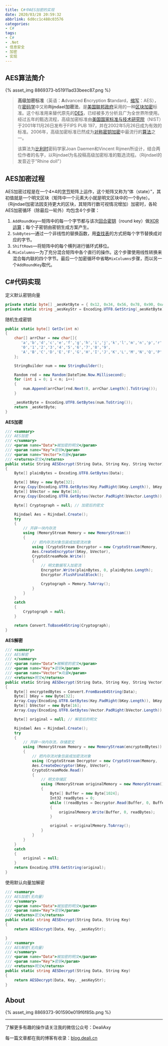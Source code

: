 ```yaml
---
title: C#中AES加密的实现
date: 2020/03/28 20:59:32
abbrlink: 6d0cc1c488c03576
categories:
- C#
tags:
- C#
- .Net
- 信息安全
- 加密
- 实现
---
```

## AES算法简介
{% asset_img 8869373-b51911ad33beec87.png %}
>**高级加密标准**（英语：**A**dvanced **E**ncryption **S**tandard，[缩写](https://zh.wikipedia.org/wiki/%E7%BC%A9%E5%86%99 "缩写")：AES），在[密码学](https://zh.wikipedia.org/wiki/%E5%AF%86%E7%A0%81%E5%AD%A6 "密码学")中又称**Rijndael加密法**，是[美国联邦政府](https://zh.wikipedia.org/wiki/%E7%BE%8E%E5%9B%BD%E8%81%94%E9%82%A6%E6%94%BF%E5%BA%9C "美国联邦政府")采用的一种[区块加密](https://zh.wikipedia.org/wiki/%E5%8D%80%E5%A1%8A%E5%8A%A0%E5%AF%86 "区块加密")标准。这个标准用来替代原先的[DES](https://zh.wikipedia.org/wiki/DES "DES")，已经被多方分析且广为全世界所使用。经过五年的甄选流程，高级加密标准由[美国国家标准与技术研究院](https://zh.wikipedia.org/wiki/%E7%BE%8E%E5%9B%BD%E5%9B%BD%E5%AE%B6%E6%A0%87%E5%87%86%E4%B8%8E%E6%8A%80%E6%9C%AF%E7%A0%94%E7%A9%B6%E9%99%A2 "美国国家标准与技术研究院")（NIST）于2001年11月26日发布于FIPS PUB 197，并在2002年5月26日成为有效的标准。2006年，高级加密标准已然成为[对称密钥加密](https://zh.wikipedia.org/wiki/%E5%AF%B9%E7%A7%B0%E5%AF%86%E9%92%A5%E5%8A%A0%E5%AF%86 "对称密钥加密")中最流行的[算法](https://zh.wikipedia.org/wiki/%E6%BC%94%E7%AE%97%E6%B3%95 "算法")之一。
>
>该算法为[比利时](https://zh.wikipedia.org/wiki/%E6%AF%94%E5%88%A9%E6%97%B6 "比利时")密码学家Joan Daemen和Vincent Rijmen所设计，结合两位作者的名字，以Rijndael为名投稿高级加密标准的甄选流程。（Rijndael的发音近于"Rhine doll"）

## AES加密过程
AES加密过程是在一个4×4的[字节](https://zh.wikipedia.org/wiki/%E5%AD%97%E8%8A%82 "字节")矩阵上运作，这个矩阵又称为“体（state）”，其初值就是一个明文区块（矩阵中一个元素大小就是明文区块中的一个Byte）。（Rijndael加密法因支持更大的区块，其矩阵行数可视情况增加）加密时，各轮AES加密循环（除最后一轮外）均包含4个步骤：

1.  `AddRoundKey`—矩阵中的每一个字节都与该次[回合密钥](https://zh.wikipedia.org/w/index.php?title=%E5%9B%9E%E5%90%88%E9%87%91%E9%91%B0&action=edit&redlink=1 "回合密钥（页面不存在）")（round key）做[XOR运算](https://zh.wikipedia.org/wiki/XOR "XOR")；每个子密钥由密钥生成方案产生。
2.  `SubBytes`—通过一个非线性的替换函数，用[查找表](https://zh.wikipedia.org/wiki/%E6%9F%A5%E6%89%BE%E8%A1%A8 "查找表")的方式把每个字节替换成对应的字节。
3.  `ShiftRows`—将矩阵中的每个横列进行循环式移位。
4.  `MixColumns`—为了充分混合矩阵中各个直行的操作。这个步骤使用线性转换来混合每内联的四个字节。最后一个加密循环中省略`MixColumns`步骤，而以另一个`AddRoundKey`取代。

## C#代码实现
定义默认密钥向量   
```c#
private static byte[] _aesKetByte = { 0x12, 0x34, 0x56, 0x78, 0x90, 0xAB, 0xCD, 0xEF, 0x12, 0x34, 0x56, 0x78, 0x90, 0xAB, 0xCD, 0xEF };
private static string _aesKeyStr = Encoding.UTF8.GetString(_aesKetByte);
```

随机生成密钥
```C#
public static byte[] GetIv(int n)
{
	char[] arrChar = new char[]{
	   'a','b','d','c','e','f','g','h','i','j','k','l','m','n','p','r','q','s','t','u','v','w','z','y','x',
	   '0','1','2','3','4','5','6','7','8','9',
	   'A','B','C','D','E','F','G','H','I','J','K','L','M','N','Q','P','R','T','S','V','U','W','X','Y','Z'
	};

	StringBuilder num = new StringBuilder();

	Random rnd = new Random(DateTime.Now.Millisecond);
	for (int i = 0; i < n; i++)
	{
		num.Append(arrChar[rnd.Next(0, arrChar.Length)].ToString());
	}

	_aesKetByte = Encoding.UTF8.GetBytes(num.ToString());
	return _aesKetByte;
}
```

**AES加密**
```c#
/// <summary>
/// AES加密
/// </summary>
/// <param name="Data">被加密的明文</param>
/// <param name="Key">密钥</param>
/// <param name="Vector">向量</param>
/// <returns>密文</returns>
public static String AESEncrypt(String Data, String Key, String Vector)
{
	Byte[] plainBytes = Encoding.UTF8.GetBytes(Data);

	Byte[] bKey = new Byte[32];
	Array.Copy(Encoding.UTF8.GetBytes(Key.PadRight(bKey.Length)), bKey, bKey.Length);
	Byte[] bVector = new Byte[16];
	Array.Copy(Encoding.UTF8.GetBytes(Vector.PadRight(bVector.Length)), bVector, bVector.Length);

	Byte[] Cryptograph = null; // 加密后的密文

	Rijndael Aes = Rijndael.Create();
	try
	{
		// 开辟一块内存流
		using (MemoryStream Memory = new MemoryStream())
		{
			// 把内存流对象包装成加密流对象
			using (CryptoStream Encryptor = new CryptoStream(Memory,
			Aes.CreateEncryptor(bKey, bVector),
			CryptoStreamMode.Write))
			{
				// 明文数据写入加密流
				Encryptor.Write(plainBytes, 0, plainBytes.Length);
				Encryptor.FlushFinalBlock();

				Cryptograph = Memory.ToArray();
			}
		}
	}
	catch
	{
		Cryptograph = null;
	}

	return Convert.ToBase64String(Cryptograph);
}
```

**AES解密**
```c#
/// <summary>
/// AES解密
/// </summary>
/// <param name="Data">被解密的密文</param>
/// <param name="Key">密钥</param>
/// <param name="Vector">向量</param>
/// <returns>明文</returns>
public static String AESDecrypt(String Data, String Key, String Vector)
{
	Byte[] encryptedBytes = Convert.FromBase64String(Data);
	Byte[] bKey = new Byte[32];
	Array.Copy(Encoding.UTF8.GetBytes(Key.PadRight(bKey.Length)), bKey, bKey.Length);
	Byte[] bVector = new Byte[16];
	Array.Copy(Encoding.UTF8.GetBytes(Vector.PadRight(bVector.Length)), bVector, bVector.Length);

	Byte[] original = null; // 解密后的明文

	Rijndael Aes = Rijndael.Create();
	try
	{
		// 开辟一块内存流，存储密文
		using (MemoryStream Memory = new MemoryStream(encryptedBytes))
		{
			// 把内存流对象包装成加密流对象
			using (CryptoStream Decryptor = new CryptoStream(Memory,
			Aes.CreateDecryptor(bKey, bVector),
			CryptoStreamMode.Read))
			{
				// 明文存储区
				using (MemoryStream originalMemory = new MemoryStream())
				{
					Byte[] Buffer = new Byte[1024];
					Int32 readBytes = 0;
					while ((readBytes = Decryptor.Read(Buffer, 0, Buffer.Length)) > 0)
					{
						originalMemory.Write(Buffer, 0, readBytes);
					}

					original = originalMemory.ToArray();
				}
			}
		}
	}
	catch
	{
		original = null;
	}
	return Encoding.UTF8.GetString(original);
}
```

使用默认向量加解密
```c#
/// <summary>
/// AES加密(无向量)
/// </summary>
/// <param name="Data">被加密的明文</param>
/// <param name="Key">密钥</param>
/// <returns>密文</returns>
public static string AESEncrypt(String Data, String Key)
{
	return AESEncrypt(Data, Key, _aesKeyStr);

}
/// <summary>
/// AES解密(无向量)
/// </summary>
/// <param name="Data">被加密的明文</param>
/// <param name="Key">密钥</param>
/// <returns>明文</returns>
public static string AESDecrypt(String Data, String Key)
{
	return AESDecrypt(Data, Key, _aesKeyStr);
}
```


## About
{% asset_img 8869373-901590e019f6f85b.png %}

---------------

了解更多有趣的操作请关注我的微信公众号：DealiAxy

每一篇文章都在我的博客有收录：[blog.deali.cn](http://blog.deali.cn)

